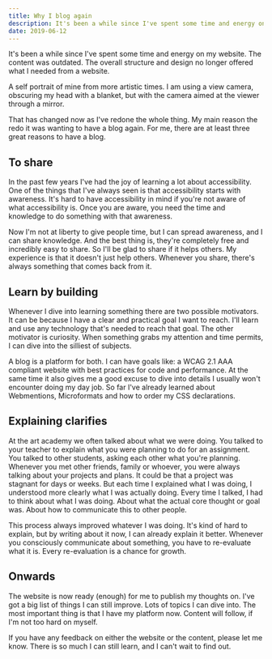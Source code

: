 ```yaml
---
title: Why I blog again
description: It's been a while since I've spent some time and energy on my website. The content was outdated. The overall structure and design no longer offered what I needed from a website. 
date: 2019-06-12
---
```


It's been a while since I've spent some time and energy on my website. The content was outdated. The overall structure and design no longer offered what I needed from a website.

A self portrait of mine from more artistic times. I am using a view camera, obscuring my head with a blanket, but with the camera aimed at the viewer through a mirror.

That has changed now as I've redone the whole thing. My main reason the redo it was wanting to have a blog again. For me, there are at least three great reasons to have a blog.

## To share

In the past few years I've had the joy of learning a lot about accessibility. One of the things that I've always seen is that accessibility starts with awareness. It's hard to have accessibility in mind if you're not aware of what accessibility is. Once you are aware, you need the time and knowledge to do something with that awareness.

Now I'm not at liberty to give people time, but I can spread awareness, and I can share knowledge. And the best thing is, they're completely free and incredibly easy to share. So I'll be glad to share if it helps others. My experience is that it doesn't just help others. Whenever you share, there's always something that comes back from it.

## Learn by building

Whenever I dive into learning something there are two possible motivators. It can be because I have a clear and practical goal I want to reach. I'll learn and use any technology that's needed to reach that goal. The other motivator is curiosity. When something grabs my attention and time permits, I can dive into the silliest of subjects.

A blog is a platform for both. I can have goals like: a WCAG 2.1 AAA compliant website with best practices for code and performance. At the same time it also gives me a good excuse to dive into details I usually won't encounter doing my day job. So far I've already learned about Webmentions, Microformats and how to order my CSS declarations.

## Explaining clarifies

At the art academy we often talked about what we were doing. You talked to your teacher to explain what you were planning to do for an assignment. You talked to other students, asking each other what you're planning. Whenever you met other friends, family or whoever, you were always talking about your projects and plans. It could be that a project was stagnant for days or weeks. But each time I explained what I was doing, I understood more clearly what I was actually doing. Every time I talked, I had to think about what I was doing. About what the actual core thought or goal was. About how to communicate this to other people.

This process always improved whatever I was doing. It's kind of hard to explain, but by writing about it now, I can already explain it better. Whenever you consciously communicate about something, you have to re-evaluate what it is. Every re-evaluation is a chance for growth.

## Onwards

The website is now ready (enough) for me to publish my thoughts on. I've got a big list of things I can still improve. Lots of topics I can dive into. The most important thing is that I have my platform now. Content will follow, if I'm not too hard on myself.

If you have any feedback on either the website or the content, please let me know. There is so much I can still learn, and I can't wait to find out.
